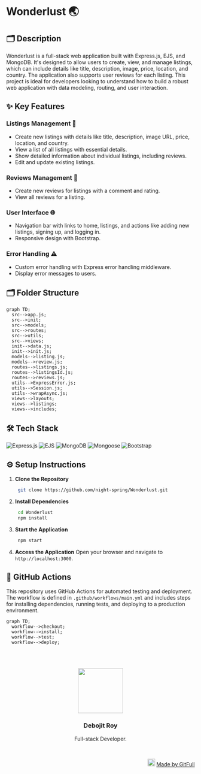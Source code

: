 # Wonderlust 🌏

## 🗂️ Description

Wonderlust is a full-stack web application built with Express.js, EJS, and MongoDB. It's designed to allow users to create, view, and manage listings, which can include details like title, description, image, price, location, and country. The application also supports user reviews for each listing. This project is ideal for developers looking to understand how to build a robust web application with data modeling, routing, and user interaction.

## ✨ Key Features

### **Listings Management** 📝
- Create new listings with details like title, description, image URL, price, location, and country.
- View a list of all listings with essential details.
- Show detailed information about individual listings, including reviews.
- Edit and update existing listings.

### **Reviews Management** 💬
- Create new reviews for listings with a comment and rating.
- View all reviews for a listing.

### **User Interface** 🌐
- Navigation bar with links to home, listings, and actions like adding new listings, signing up, and logging in.
- Responsive design with Bootstrap.

### **Error Handling** ⚠️
- Custom error handling with Express error handling middleware.
- Display error messages to users.

## 🗂️ Folder Structure

```mermaid
graph TD;
  src-->app.js;
  src-->init;
  src-->models;
  src-->routes;
  src-->utils;
  src-->views;
  init-->data.js;
  init-->init.js;
  models-->listing.js;
  models-->review.js;
  routes-->listings.js;
  routes-->listingsId.js;
  routes-->reviews.js;
  utils-->ExpressError.js;
  utils-->Session.js;
  utils-->wrapAsync.js;
  views-->layouts;
  views-->listings;
  views-->includes;
```

## 🛠️ Tech Stack

![Express.js](https://img.shields.io/badge/Express.js-000?logo=express&logoColor=white&style=for-the-badge)
![EJS](https://img.shields.io/badge/EJS-F0F0F0?logo=ejs&logoColor=black&style=for-the-badge)
![MongoDB](https://img.shields.io/badge/MongoDB-4ea94b?logo=mongodb&logoColor=white&style=for-the-badge)
![Mongoose](https://img.shields.io/badge/Mongoose-80B107?logo=mongoose&logoColor=white&style=for-the-badge)
![Bootstrap](https://img.shields.io/badge/Bootstrap-563D7C?logo=bootstrap&logoColor=white&style=for-the-badge)

## ⚙️ Setup Instructions

1. **Clone the Repository**
   ```bash
    git clone https://github.com/night-spring/Wonderlust.git
    ```
2. **Install Dependencies**
   ```bash
    cd Wonderlust
    npm install
    ```
3. **Start the Application**
   ```bash
    npm start
    ```
4. **Access the Application**
   Open your browser and navigate to `http://localhost:3000`.

## 🤖 GitHub Actions

This repository uses GitHub Actions for automated testing and deployment. The workflow is defined in `.github/workflows/main.yml` and includes steps for installing dependencies, running tests, and deploying to a production environment.

```mermaid
graph TD;
  workflow-->checkout;
  workflow-->install;
  workflow-->test;
  workflow-->deploy;
```



<br><br>
<div align="center">
<img src="https://avatars.githubusercontent.com/u/139033817?v=4" width="120" />
<h3>Debojit Roy</h3>
<p>Full-stack Developer.</p>
</div>
<br>
<p align="right">
<img src="https://gitfull.vercel.app/appLogo.png" width="20"/>  <a href="https://gitfull.vercel.app">Made by GitFull</a>
</p>
    
